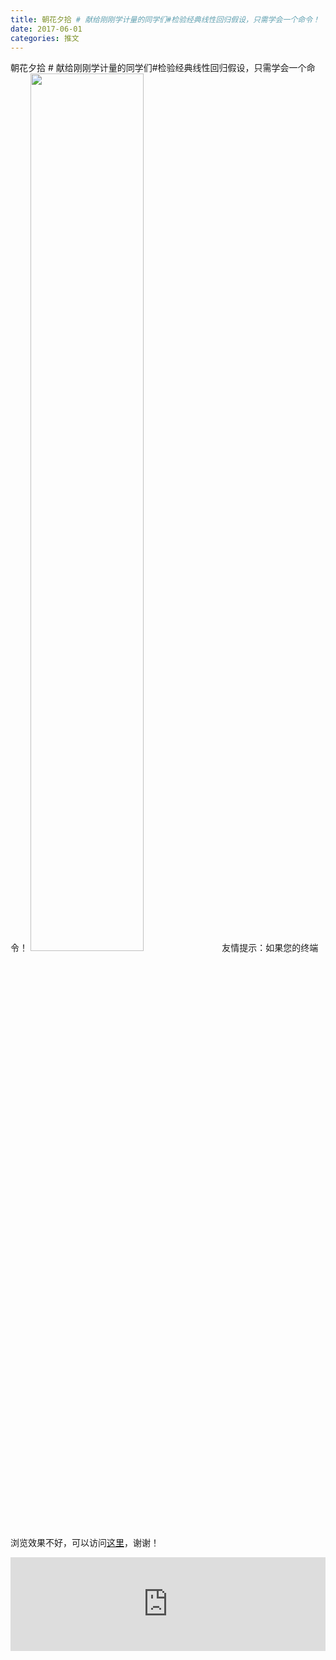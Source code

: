 ```yaml
---
title: 朝花夕拾 # 献给刚刚学计量的同学们#检验经典线性回归假设，只需学会一个命令！
date: 2017-06-01
categories: 推文
---
```

朝花夕拾 # 献给刚刚学计量的同学们#检验经典线性回归假设，只需学会一个命令！
<img src="http://mmbiz.qpic.cn/mmbiz_png/ACviaWTBFxhaWXvVQ75jWic8ZgzBHtCqoBtKibvXseuwxBf4lJAib3SD0ZVTOIvPBOvrgk01ib1kHnz3Wm3Wgbfj8ibg/0?wx_fmt.png" style="width: 60%; height: auto;"/><!--more-->
友情提示：如果您的终端浏览效果不好，可以访问[这里](https://stata-club.github.io/stata_article/2017-06-01.html)，谢谢！
<iframe src="https://stata-club.github.io/stata_article/2017-06-01.html" id="iframepage" frameborder="0" scrolling="no" marginheight="0" marginwidth="0" width="100%" onLoad="iFrameHeight()"></iframe>
<script type="text/javascript" language="javascript">
function iFrameHeight() {
var ifm= document.getElementById("iframepage");
var subWeb = document.frames ? document.frames["iframepage"].document : ifm.contentDocument;   
if(ifm != null && subWeb != null) {
 ifm.height = subWeb.body.scrollHeight;
} 
} 
</script> 